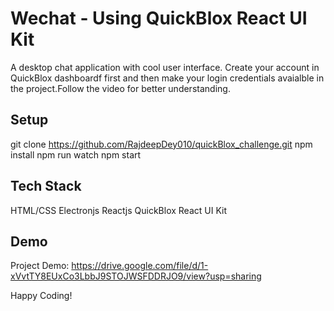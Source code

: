 # Wechat - Using QuickBlox React UI Kit
A desktop chat application with cool user interface. Create your account in QuickBlox dashboardf first and then make your login credentials avaialble in the project.Follow the video for better understanding.

## Setup
 git clone https://github.com/RajdeepDey010/quickBlox_challenge.git
 npm install
 npm run watch
 npm start

## Tech Stack
 HTML/CSS
 Electronjs
 Reactjs
 QuickBlox React UI Kit

## Demo
 Project Demo: https://drive.google.com/file/d/1-xVvtTY8EUxCo3LbbJ9STOJWSFDDRJO9/view?usp=sharing

Happy Coding!